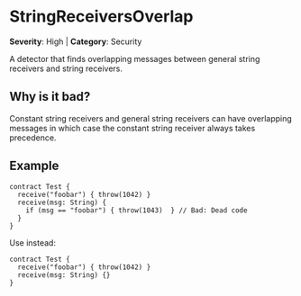 # StringReceiversOverlap
**Severity**: High | **Category**: Security

A detector that finds overlapping messages between general string receivers and string receivers.

## Why is it bad?
Constant string receivers and general string receivers can have overlapping messages
in which case the constant string receiver always takes precedence.

## Example
```tact
contract Test {
  receive("foobar") { throw(1042) }
  receive(msg: String) {
    if (msg == "foobar") { throw(1043)  } // Bad: Dead code
  }
}
```

Use instead:
```tact
contract Test {
  receive("foobar") { throw(1042) }
  receive(msg: String) {}
}
```
